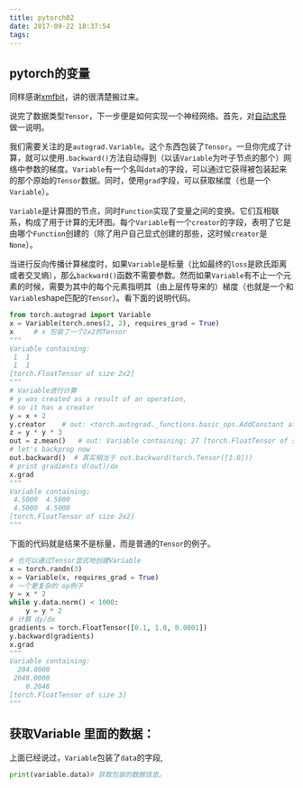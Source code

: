 ```yaml
---
title: pytorch02
date: 2017-09-22 18:37:54
tags:
---
```



## pytorch的变量

<!-- more -->

同样感谢[xmfbit](https://xmfbit.github.io/2017/02/25/pytorch-tutor-01/)，讲的很清楚搬过来。

说完了数据类型`Tensor`，下一步便是如何实现一个神经网络。首先，对[自动求导](http://pytorch.org/docs/autograd.html)做一说明。

我们需要关注的是`autograd.Variable`。这个东西包装了`Tensor`。一旦你完成了计算，就可以使用`.backward()`方法自动得到（以该`Variable`为叶子节点的那个）网络中参数的梯度。`Variable`有一个名叫`data`的字段，可以通过它获得被包装起来的那个原始的`Tensor`数据。同时，使用`grad`字段，可以获取梯度（也是一个`Variable`）。

`Variable`是计算图的节点，同时`Function`实现了变量之间的变换。它们互相联系，构成了用于计算的无环图。每个`Variable`有一个`creator`的字段，表明了它是由哪个`Function`创建的（除了用户自己显式创建的那些，这时候`creator`是`None`）。

当进行反向传播计算梯度时，如果`Variable`是标量（比如最终的`loss`是欧氏距离或者交叉熵），那么`backward()`函数不需要参数。然而如果`Variable`有不止一个元素的时候，需要为其中的每个元素指明其（由上层传导来的）梯度（也就是一个和`Variable`shape匹配的`Tensor`）。看下面的说明代码。

```python
from torch.autograd import Variable
x = Variable(torch.ones(2, 2), requires_grad = True)
x     # x 包装了一个2x2的Tensor
"""
Variable containing:
 1  1
 1  1
[torch.FloatTensor of size 2x2]
"""
# Variable进行计算
# y was created as a result of an operation,
# so it has a creator
y = x + 2
y.creator    # out: <torch.autograd._functions.basic_ops.AddConstant at 0x7fa1cc158c08>
z = y * y * 3  
out = z.mean()   # out: Variable containing: 27 [torch.FloatTensor of size 1]
# let's backprop now
out.backward()  # 其实相当于 out.backward(torch.Tensor([1.0]))
# print gradients d(out)/dx
x.grad
"""
Variable containing:
 4.5000  4.5000
 4.5000  4.5000
[torch.FloatTensor of size 2x2]
"""
```

下面的代码就是结果不是标量，而是普通的`Tensor`的例子。

```python
# 也可以通过Tensor显式地创建Variable
x = torch.randn(3)
x = Variable(x, requires_grad = True)
# 一个更复杂的 op例子
y = x * 2
while y.data.norm() < 1000:
    y = y * 2
# 计算 dy/dx
gradients = torch.FloatTensor([0.1, 1.0, 0.0001])
y.backward(gradients)
x.grad
"""
Variable containing:
  204.8000
 2048.0000
    0.2048
[torch.FloatTensor of size 3]
"""
```

## 获取Variable 里面的数据：

上面已经说过，`Variable`包装了`data`的字段,

```python
print(variable.data)# 获取包装的数据信息。
```

